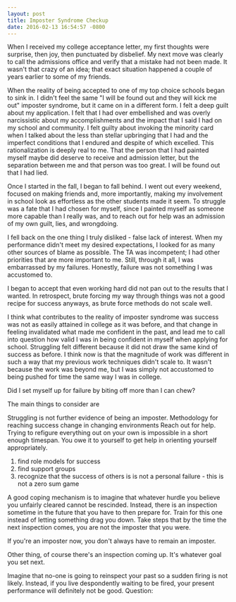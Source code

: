 ```yaml
---
layout: post
title: Imposter Syndrome Checkup
date: 2016-02-13 16:54:57 -0800
---
```


When I received my college acceptance letter, my first thoughts were surprise,
then joy, then punctuated by disbelief. My next move was clearly to call the
admissions office and verify that a mistake had not been made. It wasn't that
crazy of an idea; that exact situation happened a couple of years earlier to
some of my friends.

When the reality of being accepted to one of my top choice schools began to sink
in. I didn't feel the same "I will be found out and they will kick me out"
imposter syndrome, but it came on in a different form. I felt a deep guilt about
my application. I felt that I had over embellished and was overly narcissistic
about my accomplishments and the impact that I said I had on my school and
community. I felt guilty about invoking the minority card when I talked about
the less than stellar upbringing that I had and the imperfect conditions that I
endured and despite of which excelled. This rationalization is deeply real to
me. That the person that I had painted myself maybe did deserve to receive and
admission letter, but the separation between me and that person was too great. I
will be found out that I had lied.

Once I started in the fall, I began to fall behind. I went out every weekend,
focused on making friends and, more importantly, making my involvement in school
look as effortless as the other students made it seem. To struggle was a fate
that I had chosen for myself, since I painted myself as someone more capable
than I really was, and to reach out for help was an admission of my own guilt,
lies, and wrongdoing.

I fell back on the one thing I truly disliked - false lack of interest. When my
performance didn't meet my desired expectations, I looked for as many other
sources of blame as possible. The TA was incompetent; I had other priorities
that are more important to me. Still, through it all, I was embarrassed by my
failures. Honestly, failure was not something I was accustomed to. 

I began to accept that even working hard did not pan out to the results that I
wanted. In retrospect, brute forcing my way through things was not a good recipe
for success anyways, as brute force methods do not scale well.

I think what contributes to the reality of imposter syndrome was success was not as easily attained in college as it was before, and that change in feeling invalidated what made me confident in the past, and lead me to call into question how valid I was in being confident in myself when applying for school. Struggling felt different because it did not draw the same kind of success as before. I think now is that the magnitude of work was different in such a way that my previous work techniques didn't scale to. It wasn't because the work was beyond me, but I was simply not accustomed to being pushed for time the same way I was in college. 

Did I set myself up for failure by biting off more than I can chew?

The main things to consider are

Struggling is not further evidence of being an imposter. Methodology for reaching success change in changing environments
Reach out for help. Trying to refigure everything out on your own is impossible in a short enough timespan. You owe it to yourself to get help in orienting yourself appropriately. 

1. find role models for success
2. find support groups
3. recognize that the success of others is is not a personal failure - this is not a zero sum game

A good coping mechanism is to imagine that whatever hurdle you believe you unfairly cleared cannot be rescinded. Instead, there is an inspection sometime in the future that you have to then prepare for. Train for this one instead of letting something drag you down. Take steps that by the time the next inspection comes, you are not the imposter that you were.

If you're an imposter now, you don't always have to remain an imposter.

Other thing, of course there's an inspection coming up. It's whatever goal you set next.

Imagine that no-one is going to reinspect your past so a sudden firing is not likely. Instead, if you live despondently waiting to be fired, your present performance will definitely not be good. 
Question: 
